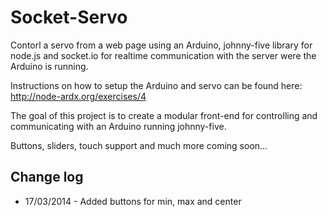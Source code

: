 Socket-Servo
============

Contorl a servo from a web page using an Arduino, johnny-five library 
for node.js and socket.io for realtime communication with the server 
were the Arduino is running.

Instructions on how to setup the Arduino and servo can be found here:
http://node-ardx.org/exercises/4

The goal of this project is to create a modular front-end for controlling
and communicating with an Arduino running johnny-five.

Buttons, sliders, touch support and much more coming soon...

Change log
-------------
* 17/03/2014 - Added buttons for min, max and center
